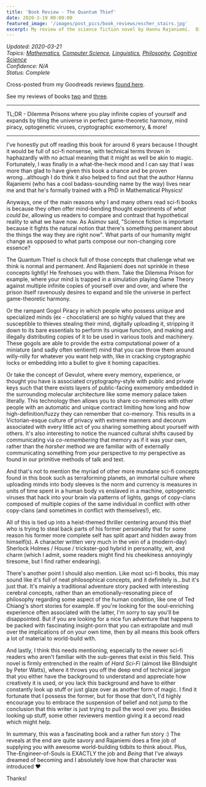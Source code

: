 ```yaml
---
title: 'Book Review - The Quantum Thief'
date: 2020-3-19 00:00:00
featured_image: '/images/post_pics/book_reviews/escher_stairs.jpg'
excerpt: My review of the science fiction novel by Hannu Rajaniemi.  Dilemma Prisons where you play infinite copies of yourself and expands by tiling the universe in perfect game-theoretic harmony, mind piracy, optogenetic viruses, cryptographic exomemory, & more!
---
```

*Updated: 2020-03-21*  
*Topics: [Mathematics](https://mundyreimer.github.io/archive), [Computer Science](https://mundyreimer.github.io/archive), [Linguistics](https://mundyreimer.github.io/archive), [Philosophy](https://mundyreimer.github.io/archive), [Cognitive Science](https://mundyreimer.github.io/archive)*  
*Confidence: N/A*  
*Status: Complete* 

Cross-posted from my Goodreads reviews [found here](https://www.goodreads.com/review/show/3222039609).

See my reviews of books [two](https://mundyreimer.github.io/blog/book-review-thefractalprince) and [three](https://mundyreimer.github.io/blog/book-review-thecausalangel).

---

TL;DR - Dilemma Prisons where you play infinite copies of yourself and expands by tiling the universe in perfect game-theoretic harmony, mind piracy, optogenetic viruses, cryptographic exomemory, & more!

---

I've honestly put off reading this book for around 6 years because I thought it would be full of sci-fi nonsense, with technical terms thrown in haphazardly with no actual meaning that it might as well be akin to magic. Fortunately, I was finally in a what-the-heck mood and I can say that I was more than glad to have given this book a chance and be proven wrong...although I do think it also helped to find out that the author Hannu Rajaniemi (who has a cool badass-sounding name by the way) lives near me and that he's formally trained with a PhD in Mathematical Physics!

Anyways, one of the main reasons why I and many others read sci-fi books is because they often offer mind-bending thought experiments of *what could be*, allowing us readers to compare and contrast that hypothetical reality to what we have now. As Asimov said, "Science fiction is important because it fights the natural notion that there's something permanent about the things the way they are right now". What parts of our humanity might change as opposed to what parts compose our non-changing core essence?

The Quantum Thief is chock full of those concepts that challenge what we think is normal and permanent. And Rajaniemi does not sprinkle in these concepts lightly! He firehoses you with them. Take the Dilemma Prison for example, where your mind is trapped in a simulation playing Game Theory against multiple infinite copies of yourself over and over, and where the prison itself ravenously desires to expand and tile the universe in perfect game-theoretic harmony.

Or the rampant Gogol Piracy in which people who possess unique and specialized minds (ex - chocolatiers) are so highly valued that they are susceptible to thieves stealing their mind, digitally uploading it, stripping it down to its bare essentials to perform its unique function, and making and illegally distributing copies of it to be used in various tools and machinery. These gogols are able to provide the extra computational power of a miniature (and sadly often sentient!) mind that you can throw them around willy-nilly for whatever you want help with, like in cracking cryptographic locks or embedding into a bullet to give it homing capacities.

Or take the concept of Gevulot, where every memory, experience, or thought you have is associated cryptography-style with public and private keys such that there exists layers of public-facing exomemory embedded in the surrounding molecular architecture like some memory palace taken literally. This technology then allows you to share co-memories with other people with an automatic and unique contract limiting how long and how high-definition/fuzzy they can remember that co-memory. This results in a Victorian-esque culture of privacy with extreme manners and decorum associated with every little act of you sharing something about yourself with others. It's also interesting to notice the nuanced cultural shifts caused by communicating via *co-remembering* that memory as if it was your own, rather than the *harsher* method we are familiar with of externally communicating something from *your* perspective to *my* perspective as found in our primitive methods of talk and text.

And that's not to mention the myriad of other more mundane sci-fi concepts found in this book such as terraforming planets, an immortal culture where uploading minds into body sleeves is the norm and currency is measures in units of time spent in a human body vs enslaved in a machine, optogenetic viruses that hack into your brain via patterns of lights, gangs of copy-clans composed of multiple copies of the same individual in conflict with other copy-clans (and sometimes in conflict with themselves!), etc.

All of this is tied up into a heist-themed thriller centering around this thief who is trying to steal back parts of his former personality that for some reason his former more complete self has split apart and hidden away from himself(s). A character written very much in the vein of a (modern-day) Sherlock Holmes / House / trickster-god hybrid in personality, wit, and charm (which I admit, some readers might find his cheekiness annoyingly tiresome, but I find rather endearing).

There's another point I should also mention. Like most sci-fi books, this may sound like it's full of neat philosophical concepts, and it definitely is...but it's just that. It's mainly a traditional adventure story packed with interesting cerebral concepts, rather than an emotionally-resonating piece of philosophy regarding some aspect of the human condition, like one of Ted Chiang's short stories for example. If you're looking for the soul-enriching experience often associated with the latter, I'm sorry to say you'll be disappointed. But if you are looking for a nice fun adventure that happens to be packed with fascinating insight-porn that you can extrapolate and mull over the implications of on your own time, then by all means this book offers a lot of material to world-build with.

And lastly, I think this needs mentioning, especially to the newer sci-fi readers who aren't familiar with the sub-genres that exist in this field. This novel is firmly entrenched in the realm of *Hard Sci-Fi* (almost like Blindsight by Peter Watts), where it throws you off the deep end of technical jargon that you either have the background to understand and appreciate how creatively it is used, or you lack this background and have to either constantly look up stuff or just glaze over as another form of magic. I find it fortunate that I possess the former, but for those that don't, I'd highly encourage you to embrace the suspension of belief and not jump to the conclusion that this writer is just trying to pull the wool over you. Besides looking up stuff, some other reviewers mention giving it a second read which might help.

In summary, this was a fascinating book and a rather fun story :) The reveals at the end are quite savory and Rajaniemi does a fine job of supplying you with awesome world-building tidbits to think about. Plus, The-Engineer-of-Souls is EXACTLY the job and *Being* that I've always dreamed of becoming and I absolutely love how that character was introduced ❤️

Thanks!



